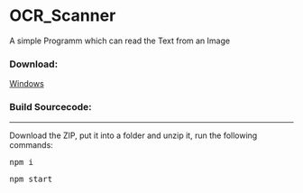 # OCR_Scanner
A simple Programm which can read the Text from an Image

<h3>Download:</h3>
<a href="https://github.com/peter81745/OCR_Scanner/releases/download/1.0/ocr_scanner-win32-x64.zip">Windows</a>

<h3>Build Sourcecode:</h3>
<hr>
Download the ZIP, put it into a folder and unzip it, run the following commands:
<pre>
npm i
</pre>
<pre>
npm start
</pre>
